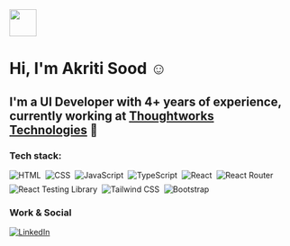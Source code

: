 <img src="https://emojis.slackmojis.com/emojis/images/1536351075/4594/blob-wave.gif?1536351075" width="48" style="margin-bottom: 1px"/>

# Hi, I'm Akriti Sood ☺️

## I'm a UI Developer with 4+ years of experience, currently working at [Thoughtworks Technologies](https://www.thoughtworks.com/en-in) 💼

<!-- <div style="text-align:center">
  <img src="https://user-images.githubusercontent.com/55389276/140866485-8fb1c876-9a8f-4d6a-98dc-08c4981eaf70.gif" style="height:100px;width:100px;"/></div> -->

### Tech stack:
<p>
  <div style="display: flex; flex-wrap: wrap; gap: 8px;">
    <img alt="HTML" src="https://img.shields.io/badge/-HTML-E34F26?style=flat&logo=Html5&logoColor=white" />
    <img alt="CSS" src="https://img.shields.io/badge/-CSS-1572B6?style=flat&logo=css3&logoColor=white" />
    <img alt="JavaScript" src="https://img.shields.io/badge/-JavaScript-505050?style=flat&logo=JavaScript&logoColor=F7DF1E" />
    <img alt="TypeScript" src="https://img.shields.io/badge/-TypeScript-3178C6?style=flat&logo=TypeScript&logoColor=white" />
    <img alt="React" src="https://img.shields.io/badge/-React-61DAFB?style=flat&logo=react&logoColor=white" />
    <img alt="React Router" src="https://img.shields.io/badge/-React%20Router-CA4245?style=flat&logo=ReactRouter&logoColor=FFFFFF" />
    <img alt="React Testing Library" src="https://img.shields.io/badge/-React%20Testing%20Library-FF6A00?style=flat&logo=react&logoColor=white" />
    <img alt="Tailwind CSS" src="https://img.shields.io/badge/-Tailwind%20CSS-38B2AC?style=flat&logo=tailwindcss&logoColor=white" />
    <img alt="Bootstrap" src="https://img.shields.io/badge/-Bootstrap-563D7C?style=flat&logo=bootstrap&logoColor=white" />
  </div>
</p>

### Work & Social

</a> <a href="https://www.linkedin.com/in/" target="_blank"><img alt="LinkedIn" src="https://img.shields.io/badge/-LinkedIn-0A66C2?style=flat&logo=LinkedIn&logoColor=white" /></a>






